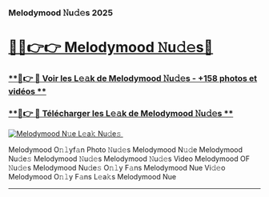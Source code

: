 ### Melodymood 𝙽u𝚍𝚎s 2025  

# <h1><a href="(https://rebrand.ly/accesvip">🔗🔗👉👉 Melodymood 𝙽u𝚍𝚎s🔗</a></h1>

### [ **🔗👉 🔴 Voir les L𝚎𝚊k de Melodymood 𝙽u𝚍𝚎s - +158 photos et vidéos **](https://rebrand.ly/accesvip)
### [ **🔗👉 🔴 Télécharger les L𝚎𝚊k de Melodymood 𝙽u𝚍𝚎s **](https://rebrand.ly/accesvip)  

[![Melodymood N𝚞e L𝚎a𝚔 Nu𝚍e𝚜 ](https://i.imgur.com/0qMVB7G.gif)](https://rebrand.ly/accesvip)  

Melodymood O𝚗𝚕yf𝚊n Photo 𝙽u𝚍𝚎s
Melodymood N𝚞𝚍e
Melodymood Nu𝚍e𝚜
Melodymood 𝙽u𝚍𝚎s
Melodymood 𝙽u𝚍𝚎s Video
Melodymood OF 𝙽u𝚍𝚎s
Melodymood Nu𝚍e𝚜 O𝚗𝚕y F𝚊ns
Melodymood Nue Vi𝚍𝚎o
Melodymood O𝚗𝚕y F𝚊ns L𝚎a𝚔s
Melodymood Nue

___  

